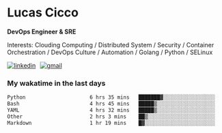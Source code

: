 # Lucas Cicco

**DevOps Engineer & SRE**

Interests: Clouding Computing / Distributed System / Security / Container Orchestration / DevOps Culture / Automation / Golang / Python / SELinux
 
<div style="display: flex; align-items: center; gap: 10px;">
  <a href="https://www.linkedin.com/in/lucas-vitor-de-cicco" target="_blank">
    <img
      src="https://img.shields.io/badge/-LinkedIn-%230077B5?style=for-the-badge&logo=linkedin&logoColor=white"
      alt="linkedin"
      target="_blank" 
    />
  </a>
  <a href="mailto:lucasvitorx1@gmail.com">
      <img
        src="https://img.shields.io/badge/-Gmail-%23333?style=for-the-badge&logo=gmail&logoColor=white"
        alt="gmail"
        target="_blank"
      />
  </a>
</div>

### My wakatime in the last days

<!--START_SECTION:waka-->

```txt
Python                     6 hrs 35 mins   ███████▓░░░░░░░░░░░░░░░░░   30.02 %
Bash                       4 hrs 45 mins   █████▒░░░░░░░░░░░░░░░░░░░   21.68 %
YAML                       4 hrs 32 mins   █████▒░░░░░░░░░░░░░░░░░░░   20.71 %
Other                      2 hrs 3 mins    ██▒░░░░░░░░░░░░░░░░░░░░░░   09.39 %
Markdown                   1 hr 19 mins    █▓░░░░░░░░░░░░░░░░░░░░░░░   06.00 %
```

<!--END_SECTION:waka-->
